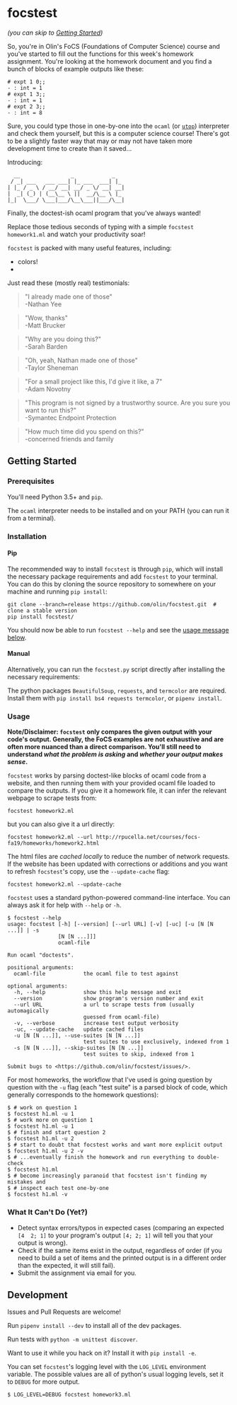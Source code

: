 # focstest
_(you can skip to [Getting Started](#getting-started))_

So, you're in Olin's FoCS (Foundations of Computer Science) course and you've
started to fill out the functions for this week's homework assignment. You're
looking at the homework document and you find a bunch of blocks of example
outputs like these:
```
# expt 1 0;;
- : int = 1
# expt 1 3;;
- : int = 1
# expt 2 3;;
- : int = 8
```
Sure, you could type those in one-by-one into the `ocaml` (or
[`utop`](https://github.com/ocaml-community/utop)) interpreter and check them
yourself, but this is a computer science course! There's got to be a slightly
faster way that may or may not have taken more development time to create than
it saved...

Introducing:
```
  __                _            _
 / _| ___   ___ ___| |_ ___  ___| |_
| |_ / _ \ / __/ __| __/ _ \/ __| __|
|  _| (_) | (__\__ \ ||  __/\__ \ |_
|_|  \___/ \___|___/\__\___||___/\__|
```
Finally, the doctest-ish ocaml program that you've always wanted!

Replace those tedious seconds of typing with a simple
`focstest homework1.ml` and watch your productivity soar!

`focstest` is packed with many useful features, including:
- colors!
- 

Just read these (mostly real) testimonials:

> "I already made one of those"  
> \-Nathan Yee

> "Wow, thanks"  
> \-Matt Brucker

> "Why are you doing this?"  
> \-Sarah Barden

> "Oh, yeah, Nathan made one of those"  
> \-Taylor Sheneman

> "For a small project like this, I'd give it like, a 7"  
> \-Adam Novotny

> "This program is not signed by a trustworthy source. Are you sure you want to
> run this?"  
> \-Symantec Endpoint Protection

> "How much time did you spend on this?"  
> \-concerned friends and family

## Getting Started

### Prerequisites

You'll need Python 3.5+ and `pip`.

The `ocaml` interpreter needs to be installed and on your PATH (you can run it
from a terminal).

### Installation

#### Pip

The recommended way to install `focstest` is through `pip`, which will install the
necessary package requirements and add `focstest` to your terminal. You can do
this by cloning the source repository to somewhere on your machine and running
`pip install`:

```shell
git clone --branch=release https://github.com/olin/focstest.git  # clone a stable version
pip install focstest/
```

You should now be able to run `focstest --help` and see the
[usage message below](#usage).

#### Manual

Alternatively, you can run the `focstest.py` script directly after installing
the necessary requirements:

The python packages `BeautifulSoup`, `requests`, and `termcolor` are required.
Install them with `pip install bs4 requests termcolor`, or `pipenv install`.

### Usage

**Note/Disclaimer: `focstest` only compares the given output with your code's output.
Generally, the FoCS examples are not exhaustive and are often more nuanced than
a direct comparison. You'll still need to understand _what the problem is asking_
and _whether your output makes sense_.**

`focstest` works by parsing doctest-like blocks of ocaml code from a website,
and then running them with your provided ocaml file loaded to compare the
outputs. If you give it a homework file, it can infer the relevant webpage to
scrape tests from:
```
focstest homework2.ml
```
but you can also give it a url directly:
```
focstest homework2.ml --url http://rpucella.net/courses/focs-fa19/homeworks/homework2.html
```
The html files are _cached locally_ to reduce the number of network requests. If
the website has been updated with corrections or additions and you want to
refresh `focstest`'s copy, use the `--update-cache` flag:
```
focstest homework2.ml --update-cache
```

`focstest` uses a standard python-powered command-line interface. You can always
ask it for help with `--help` or `-h`.

```shell
$ focstest --help
usage: focstest [-h] [--version] [--url URL] [-v] [-uc] [-u [N [N ...]] | -s
                [N [N ...]]]
                ocaml-file

Run ocaml "doctests".

positional arguments:
  ocaml-file            the ocaml file to test against

optional arguments:
  -h, --help            show this help message and exit
  --version             show program's version number and exit
  --url URL             a url to scrape tests from (usually automagically
                        guessed from ocaml-file)
  -v, --verbose         increase test output verbosity
  -uc, --update-cache   update cached files
  -u [N [N ...]], --use-suites [N [N ...]]
                        test suites to use exclusively, indexed from 1
  -s [N [N ...]], --skip-suites [N [N ...]]
                        test suites to skip, indexed from 1

Submit bugs to <https://github.com/olin/focstest/issues/>.
```

For most homeworks, the workflow that I've used is going question by question
with the `-u` flag (each "test suite" is a parsed block of code, which generally
corresponds to the homework questions):
```shell
$ # work on question 1
$ focstest h1.ml -u 1
$ # work more on question 1
$ focstest h1.ml -u 1
$ # finish and start question 2
$ focstest h1.ml -u 2
$ # start to doubt that focstest works and want more explicit output
$ focstest h1.ml -u 2 -v
$ # ...eventually finish the homework and run everything to double-check
$ focstest h1.ml
$ # become increasingly paranoid that focstest isn't finding my mistakes and
$ # inspect each test one-by-one
$ focstest h1.ml -v
```

### What It Can't Do (Yet?)

- Detect syntax errors/typos in expected cases (comparing an expected `[4  2; 1]` to your program's output `[4; 2; 1]` will tell you that your output is wrong).
- Check if the same items exist in the output, regardless of order (if you need to build a set of items and the printed output is in a different order than the expected, it will still fail).
- Submit the assignment via email for you.

## Development

Issues and Pull Requests are welcome!

Run `pipenv install --dev` to install all of the dev packages.

Run tests with `python -m unittest discover`.

Want to use it while you hack on it? Install it with `pip install -e`.

You can set `focstest`'s logging level with the `LOG_LEVEL` environment variable.
The possible values are all of python's usual logging levels, set it to `DEBUG`
for more output.
```shell
$ LOG_LEVEL=DEBUG focstest homework3.ml
```
